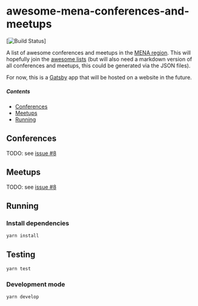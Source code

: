 # awesome-mena-conferences-and-meetups

[![Build Status](https://travis-ci.com/obahareth/awesome-mena-conferences-and-meetups.svg?branch=master)]

A list of awesome conferences and meetups in the [MENA region](https://en.wikipedia.org/wiki/MENA). This will hopefully join the [awesome lists](https://github.com/sindresorhus/awesome#readme) (but will also need a markdown version of all conferences and meetups, this could be generated via the JSON files).

For now, this is a [Gatsby](https://www.gatsbyjs.org/) app that will be hosted on a website in the future.

##### Contents

- [Conferences](#conferences)
- [Meetups](#meetups)
- [Running](#running)

## Conferences

TODO: see [issue #8](/../../issues/8)

## Meetups

TODO: see [issue #8](/../../issues/8)

## Running

### Install dependencies

```bash
yarn install
```

## Testing

```bash
yarn test
```

### Development mode

```bash
yarn develop
```
